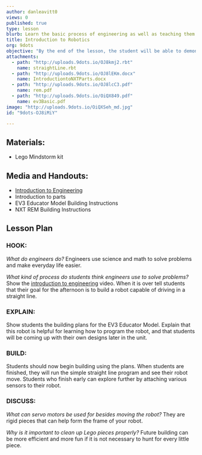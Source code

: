 ```yaml
---
author: danleavitt0
views: 0
published: true
type: lesson
blurb: Learn the basic process of engineering as well as teaching them the different pieces that make up a Lego Mindstorm robot.
title: Introduction to Robotics
org: 9dots
objective: "By the end of the lesson, the student will be able to demonstrate learning by producing a robot capable of driving."
attachments: 
  - path: "http://uploads.9dots.io/OJ8kmj2.rbt"
    name: straightLine.rbt
  - path: "http://uploads.9dots.io/OJ8lEKm.docx"
    name: IntroductiontoNXTParts.docx
  - path: "http://uploads.9dots.io/OJ8lcC3.pdf"
    name: rem.pdf
  - path: "http://uploads.9dots.io/OiQX849.pdf"
    name: ev3Basic.pdf
image: "http://uploads.9dots.io/OiQXSeh_md.jpg"
id: "9dots-OJ8iMiY"

---
```


## Materials:
- Lego Mindstorm kit

## Media and Handouts:
- [Introduction to Engineering](http://www.education.rec.ri.cmu.edu/previews/robot_c_products/teaching_rc_lego_v2_preview/fundamentals/projectmanagement/videos/engineeringprocess.html) 
- Introduction to parts
- EV3 Educator Model Building Instructions
- NXT REM Building Instructions 

## Lesson Plan
### HOOK:
_What do engineers do?_
Engineers use science and math to solve problems and make everyday life easier. 

_What kind of process do students think engineers use to solve problems?_
Show the [introduction to engineering](http://www.education.rec.ri.cmu.edu/previews/robot_c_products/teaching_rc_lego_v2_preview/fundamentals/projectmanagement/videos/engineeringprocess.html) video.  When it is over tell students that their goal for the afternoon is to build a robot capable of driving in a straight line.

### EXPLAIN:
Show students the building plans for the EV3 Educator Model. Explain that this robot is helpful for learning how to program the robot, and that students will be coming up with their own designs later in the unit.

### BUILD:
Students should now begin building using the plans.  When students are finished, they will run the simple straight line program and see their robot move. Students who finish early can explore further by attaching various sensors to their robot.

### DISCUSS:
_What can servo motors be used for besides moving the robot?_
They are rigid pieces that can help form the frame of your robot.

_Why is it important to clean up Lego pieces properly?_
Future building can be more efficient and more fun if it is not necessary to hunt for every little piece.
